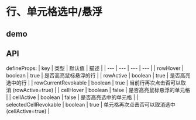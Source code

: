 # 行、单元格选中/悬浮

## demo
<demo vue="../../../docs-demo/basic/row-cell-mouse-event/RowCellHoverSelect.vue"></demo>


## API
defineProps:
| key | 类型 | 默认值 | 描述 |
| --- | --- | --- | --- |
| rowHover | boolean | true | 是否高亮鼠标悬浮的行 |
| rowActive | boolean | true | 是否高亮选中的行 |
| rowCurrentRevokable | boolean | true | 当前行再次点击否可以取消 (rowActive=true) |
| cellHover | boolean | false | 是否高亮鼠标悬浮的单元格 |
| cellActive | boolean | false | 是否高亮选中的单元格 |
| selectedCellRevokable | boolean | true | 单元格再次点击否可以取消选中 (cellActive=true) |